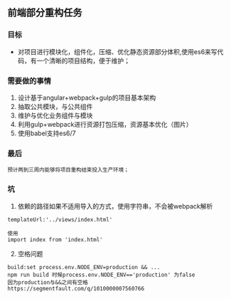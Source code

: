 ## 前端部分重构任务

### 目标
- 对项目进行模块化，组件化，压缩、优化静态资源部分体积,使用es6来写代码，有一个清晰的项目结构，便于维护；

### 需要做的事情
1. 设计基于angular+webpack+gulp的项目基本架构 
2. 抽取公共模块，与公共组件
3. 维护与优化业务组件与模块
4. 利用gulp+webpack进行资源打包压缩，资源基本优化（图片）
5. 使用babel支持es6/7


### 最后
```
预计两到三周内能够将项目重构结束投入生产环境；
```


### 坑
1. 依赖的路径如果不适用导入的方式，使用字符串，不会被webpack解析
```
templateUrl:'../views/index.html'

使用
import index from 'index.html'
``` 

2. 空格问题
```
build:set process.env.NODE_ENV=production && ...
npm run build 时候process.env.NODE_ENV=='production' 为false
因为production与&&之间有空格
https://segmentfault.com/q/1010000007560766
```